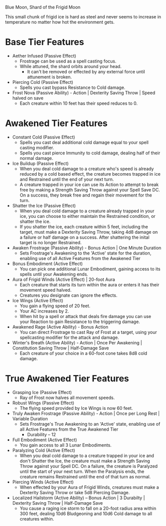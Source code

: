 ﻿Blue Moon, Shard of the Frigid Moon

This small chunk of frigid ice is hard as steel and never seems to increase in temperature no matter how hot the environment gets.

# Base Tier Features
* Aether Infused (Passive Effect)
	* Frostrage can be used as a spell casting focus.
	* While attuned, the shard orbits around your head.
		* It can't be removed or effected by any external force until attunement is broken.
* Piercing Cold (Passive Effect)
	* Spells you cast bypass Resistance to Cold damage.
* Frost Nova (Passive Ability) - Action | Dexterity Saving Throw | Speed halved on save
	* Each creature within 10 feet has their speed reduces to 0.

# Awakened Tier Features
* Constant Cold (Passive Effect)
	* Spells you cast deal additional cold damage equal to your spell casting modifier.
	* Spells you cast pierce Immunity to cold damage, dealing half of their normal damage.
* Ice Buildup (Passive Effect)
	* When you deal cold damage to a creature who's speed is already reduced by a cold based effect, the creature becomes trapped in ice and Restrained until the end of your next turn.
	* A creature trapped in your ice can use its Action to attempt to break free by making a Strength Saving Throw against your Spell Save DC. On a success, they break free and regain their movement for the turn.
* Shatter the Ice (Passive Effect)
	* When you deal cold damage to a creature already trapped in your ice, you can choose to either maintain the Restrained condition, or shatter the ice.
	* If you shatter the ice, each creature within 5 feet, including the target, must make a Dexterity Saving Throw, taking 4d8 damage on a failure or half damage on a success. After shattering the inital target is no longer Restrained.
* Awaken Frostrage (Passive Ability) - Bonus Action | One Minute Duration
	* Sets Frostrage's Awakening to the 'Active' state for the duration, enabling use of all Active Features from the Awakened Tier
* Bonus Embodiment (Active Effect)
	* You can pick one additional Lunar Embodiment, gaining access to its spells until your Awakening ends.
* Aura of Frigid Winds (Active Effect) | 20-foot Aura
	* Each creature that starts its turn within the aura or enters it has their movement speed halved.
	* Creatures you designate can ignore the effects.
* Ice Wings (Active Effect)
	* You gain a flying speed of 20 feet.
	* Your AC increases by 2.
	* When hit by a spell or attack that deals fire damage you can use your Reaction to gain Resistance to the triggering damage.
* Awakened Rage (Active Ability) - Bonus Action
	* You can direct Frostrage to cast Ray of Frost at a target, using your spellcasting modifier for the attack and damage.
* Winter's Breath (Active Ability) - Action | Once Per Awakening | Constitution Saving Throw | Half-Damage Save
	* Each creature of your choice in a 60-foot cone takes 8d8 cold damage.

# True Awakened Tier Features
* Grasping Ice (Passive Effect)
	* Ray of Frost now halves all movement speeds.
* Robust Wings (Passive Effect)
	* The flying speed provided by Ice Wings is now 60 feet.
* Truly Awaken Frostrage (Passive Ability) - Action | Once per Long Rest | Variable Duration
	* Sets Frostrage's True Awakening to an 'Active' state, enabling use of all Active Features from the True Awakened Tier
		* Durability – 12
* Full Embodiment (Active Effect)
	* You gain access to all 3 Lunar Embodiments.
* Paralyzing Cold (Active Effect)
	* When you deal cold damage to a creature trapped in your ice and don't Shatter the Ice, the creature must make a Strength Saving Throw against your Spell DC. On a failure, the creature is Paralyzed until the start of your next turn. When the Paralysis ends, the creature remains Restrained until the end of that turn as normal.
* Piercing Winds (Active Effect)
	* When effected by your Aura of Frigid Winds, creatures must make a Dexterity Saving Throw or take 5d8 Piercing Damage.
* Localized Hailstorm (Active Ability) – Bonus Action | 3 Durabilty | Dexterity Saving Throw | Half-Damage Save
	* You cause a raging ice storm to fall on a 20-foot radius area within 300 feet, dealing 10d6 Bludgeoning and 10d6 Cold damage to all creatures within.

